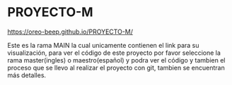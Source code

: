 # PROYECTO-M
https://oreo-beep.github.io/PROYECTO-M/

Este es la rama MAIN la cual unicamente contienen el link para su visualización, para ver el código de este proyecto por favor seleccione la rama master(ingles) o maestro(español)
y podra ver el código y tambien el proceso que se llevo al realizar el proyecto con git, tambien se encuentran más detalles.
